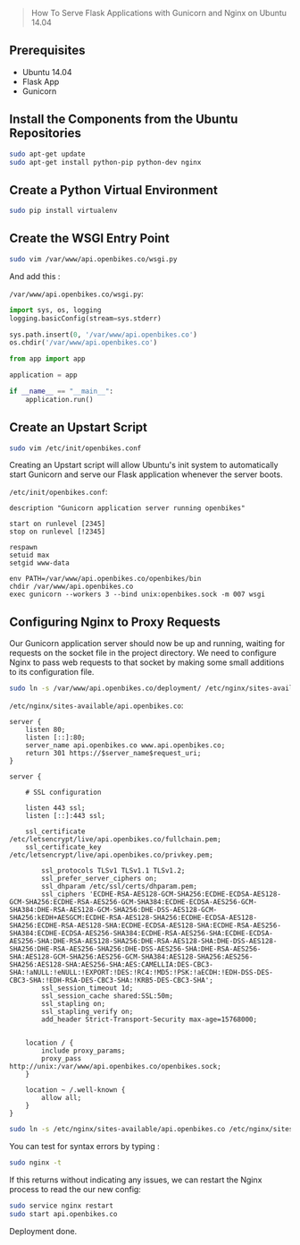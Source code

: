> How To Serve Flask Applications with Gunicorn and Nginx on Ubuntu 14.04

## Prerequisites

- Ubuntu 14.04
- Flask App
- Gunicorn

## Install the Components from the Ubuntu Repositories

```sh
sudo apt-get update
sudo apt-get install python-pip python-dev nginx
```

## Create a Python Virtual Environment

```sh
sudo pip install virtualenv
```

## Create the WSGI Entry Point

```sh
sudo vim /var/www/api.openbikes.co/wsgi.py
```

And add this :

`/var/www/api.openbikes.co/wsgi.py`:
```python
import sys, os, logging
logging.basicConfig(stream=sys.stderr)

sys.path.insert(0, '/var/www/api.openbikes.co')
os.chdir('/var/www/api.openbikes.co')

from app import app

application = app

if __name__ == "__main__":
    application.run()
```

## Create an Upstart Script

```sh
sudo vim /etc/init/openbikes.conf
```
Creating an Upstart script will allow Ubuntu's init system to automatically start Gunicorn and serve our Flask application whenever the server boots.

`/etc/init/openbikes.conf`:
```
description "Gunicorn application server running openbikes"

start on runlevel [2345]
stop on runlevel [!2345]

respawn
setuid max
setgid www-data

env PATH=/var/www/api.openbikes.co/openbikes/bin
chdir /var/www/api.openbikes.co
exec gunicorn --workers 3 --bind unix:openbikes.sock -m 007 wsgi
```

## Configuring Nginx to Proxy Requests

Our Gunicorn application server should now be up and running, waiting for requests on the socket file in the project directory. We need to configure Nginx to pass web requests to that socket by making some small additions to its configuration file.

```sh
sudo ln -s /var/www/api.openbikes.co/deployment/ /etc/nginx/sites-available/api.openbikes.co
```

`/etc/nginx/sites-available/api.openbikes.co`:
```
server {
    listen 80;
    listen [::]:80;
    server_name api.openbikes.co www.api.openbikes.co;
    return 301 https://$server_name$request_uri;
}

server {

    # SSL configuration

    listen 443 ssl;
    listen [::]:443 ssl;

    ssl_certificate /etc/letsencrypt/live/api.openbikes.co/fullchain.pem;
    ssl_certificate_key /etc/letsencrypt/live/api.openbikes.co/privkey.pem;

        ssl_protocols TLSv1 TLSv1.1 TLSv1.2;
        ssl_prefer_server_ciphers on;
        ssl_dhparam /etc/ssl/certs/dhparam.pem;
        ssl_ciphers 'ECDHE-RSA-AES128-GCM-SHA256:ECDHE-ECDSA-AES128-GCM-SHA256:ECDHE-RSA-AES256-GCM-SHA384:ECDHE-ECDSA-AES256-GCM-SHA384:DHE-RSA-AES128-GCM-SHA256:DHE-DSS-AES128-GCM-SHA256:kEDH+AESGCM:ECDHE-RSA-AES128-SHA256:ECDHE-ECDSA-AES128-SHA256:ECDHE-RSA-AES128-SHA:ECDHE-ECDSA-AES128-SHA:ECDHE-RSA-AES256-SHA384:ECDHE-ECDSA-AES256-SHA384:ECDHE-RSA-AES256-SHA:ECDHE-ECDSA-AES256-SHA:DHE-RSA-AES128-SHA256:DHE-RSA-AES128-SHA:DHE-DSS-AES128-SHA256:DHE-RSA-AES256-SHA256:DHE-DSS-AES256-SHA:DHE-RSA-AES256-SHA:AES128-GCM-SHA256:AES256-GCM-SHA384:AES128-SHA256:AES256-SHA256:AES128-SHA:AES256-SHA:AES:CAMELLIA:DES-CBC3-SHA:!aNULL:!eNULL:!EXPORT:!DES:!RC4:!MD5:!PSK:!aECDH:!EDH-DSS-DES-CBC3-SHA:!EDH-RSA-DES-CBC3-SHA:!KRB5-DES-CBC3-SHA';
        ssl_session_timeout 1d;
        ssl_session_cache shared:SSL:50m;
        ssl_stapling on;
        ssl_stapling_verify on;
        add_header Strict-Transport-Security max-age=15768000;


    location / {
        include proxy_params;
        proxy_pass http://unix:/var/www/api.openbikes.co/openbikes.sock;
    }

    location ~ /.well-known {
        allow all;
    }
}
```

```sh
sudo ln -s /etc/nginx/sites-available/api.openbikes.co /etc/nginx/sites-enabled
```

You can test for syntax errors by typing :
```sh
sudo nginx -t
```
If this returns without indicating any issues, we can restart the Nginx process to read the our new config:

```sh
sudo service nginx restart
sudo start api.openbikes.co
```

Deployment done.
